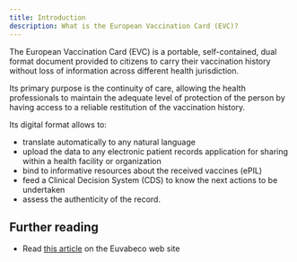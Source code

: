 ```yaml
---
title: Introduction
description: What is the European Vaccination Card (EVC)?
---
```


The European Vaccination Card (EVC) is a portable, self-contained, dual format document provided to citizens to carry their vaccination history without loss of information across different health jurisdiction.

Its primary purpose is the continuity of care, allowing the health professionals to maintain the adequate level of protection of the person by having access to a reliable restitution of the vaccination history.

Its digital format allows to:

- translate automatically to any natural language
- upload the data to any electronic patient records application for sharing within a health facility or organization
- bind to informative resources about the received vaccines (ePIL)
- feed a Clinical Decision System (CDS) to know the next actions to be undertaken
- assess the authenticity of the record.

## Further reading

- Read [this article](https://euvabeco.eu/news/european-vaccination-card-evc-a-citizen-held-card-to-foster-informed-decision-making-on-vaccination-and-improve-continuity-of-care-across-the-eu/) on the Euvabeco web site
